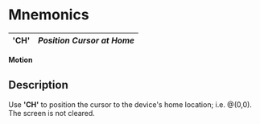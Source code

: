 # Mnemonics

**'CH'** |  **_Position Cursor at Home_**  
---|---  
  
**Motion**

##  Description

Use **'CH'** to position the cursor to the device's home location; i.e. @(0,0). The screen is not cleared.
